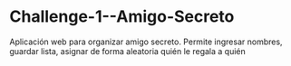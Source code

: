 # Challenge-1--Amigo-Secreto
Aplicación web para organizar amigo secreto. Permite ingresar nombres, guardar lista, asignar de forma aleatoria quién le regala a quién
